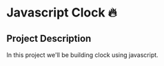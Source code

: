 
# Javascript Clock 🔥

## Project Description

In this project we'll be building clock using javascript. 

